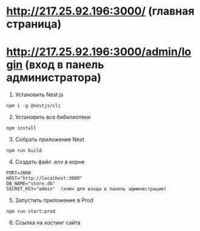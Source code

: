 # http://217.25.92.196:3000/ (главная страница)

# http://217.25.92.196:3000/admin/login (вход в панель администратора)

1. Установить Nest js

```
npm i -g @nestjs/cli
```

2. Установить все бибилиотеки

```
npm install
```

3. Собрать приложение Nest

```
npm run build
```

4.  Создать файл .env в корне

```
PORT=3000
HOST="http://localhost:3000"
DB_NAME="store.db"
SECRET_KEY="admin"  (ключ для входа в панель администрации)
```

5. Запустить приложение в Prod

```
npm run start:prod
```

6. Ссылка на хостинг сайта
